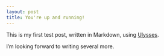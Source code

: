 ```yaml
---
layout: post
title: You're up and running!
---
```


This is my first test post, written in Markdown, using [Ulysses](http://ulyssesapp.com).

I’m looking forward to writing several more.
